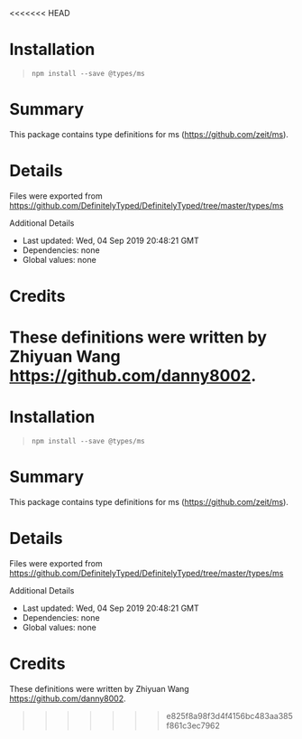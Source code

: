 <<<<<<< HEAD
# Installation
> `npm install --save @types/ms`

# Summary
This package contains type definitions for ms (https://github.com/zeit/ms).

# Details
Files were exported from https://github.com/DefinitelyTyped/DefinitelyTyped/tree/master/types/ms

Additional Details
 * Last updated: Wed, 04 Sep 2019 20:48:21 GMT
 * Dependencies: none
 * Global values: none

# Credits
These definitions were written by Zhiyuan Wang <https://github.com/danny8002>.
=======
# Installation
> `npm install --save @types/ms`

# Summary
This package contains type definitions for ms (https://github.com/zeit/ms).

# Details
Files were exported from https://github.com/DefinitelyTyped/DefinitelyTyped/tree/master/types/ms

Additional Details
 * Last updated: Wed, 04 Sep 2019 20:48:21 GMT
 * Dependencies: none
 * Global values: none

# Credits
These definitions were written by Zhiyuan Wang <https://github.com/danny8002>.
>>>>>>> e825f8a98f3d4f4156bc483aa385f861c3ec7962
